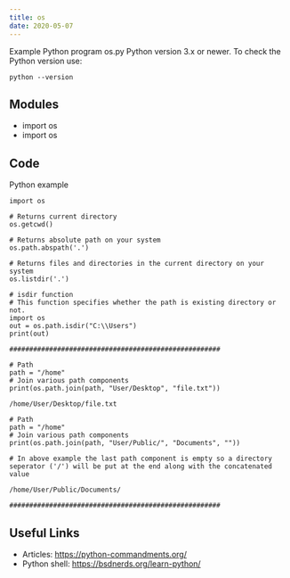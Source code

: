 ```yaml
---
title: os
date: 2020-05-07
---
```

Example Python program os.py
Python version 3.x or newer.
To check the Python version use:

    python --version

## Modules

* import os
* import os 

## Code

Python example

    import os
    
    # Returns current directory
    os.getcwd()
    
    # Returns absolute path on your system 
    os.path.abspath('.')  
      
    # Returns files and directories in the current directory on your system 
    os.listdir('.')
    
    # isdir function 
    # This function specifies whether the path is existing directory or not. 
    import os 
    out = os.path.isdir("C:\\Users") 
    print(out) 
    
    #####################################################
    
    # Path 
    path = "/home"  
    # Join various path components  
    print(os.path.join(path, "User/Desktop", "file.txt")) 
    
    /home/User/Desktop/file.txt
    
    # Path 
    path = "/home"
    # Join various path components  
    print(os.path.join(path, "User/Public/", "Documents", "")) 
      
    # In above example the last path component is empty so a directory seperator ('/') will be put at the end along with the concatenated value 
    
    /home/User/Public/Documents/
    
    #####################################################
    
    

## Useful Links

- Articles: https://python-commandments.org/
- Python shell: https://bsdnerds.org/learn-python/
